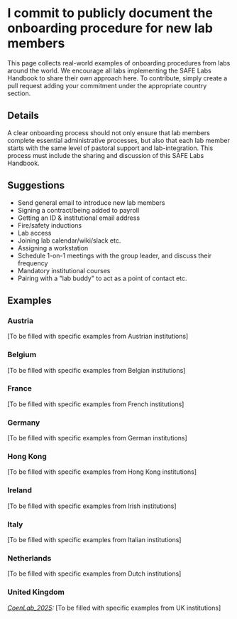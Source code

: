 # I commit to publicly document the onboarding procedure for new lab members

This page collects real-world examples of onboarding procedures from labs around the world. We encourage all labs implementing the SAFE Labs Handbook to share their own approach here. To contribute, simply create a pull request adding your commitment under the appropriate country section.

## Details
A clear onboarding process should not only ensure that lab members complete essential administrative processes, but also that each lab member starts with the same level of pastoral support and lab-integration. This process must include the sharing and discussion of this SAFE Labs Handbook.

## Suggestions
- Send general email to introduce new lab members
- Signing a contract/being added to payroll
- Getting an ID & institutional email address
- Fire/safety inductions
- Lab access
- Joining lab calendar/wiki/slack etc.
- Assigning a workstation
- Schedule 1-on-1 meetings with the group leader, and discuss their frequency
- Mandatory institutional courses
- Pairing with a "lab buddy" to act as a point of contact etc.

## Examples

### Austria
[To be filled with specific examples from Austrian institutions]

### Belgium
[To be filled with specific examples from Belgian institutions]

### France
[To be filled with specific examples from French institutions]

### Germany
[To be filled with specific examples from German institutions]

### Hong Kong
[To be filled with specific examples from Hong Kong institutions]

### Ireland
[To be filled with specific examples from Irish institutions]

### Italy
[To be filled with specific examples from Italian institutions]

### Netherlands
[To be filled with specific examples from Dutch institutions]

### United Kingdom
_[CoenLab_2025](https://coen-lab.com/):_ [To be filled with specific examples from UK institutions]

